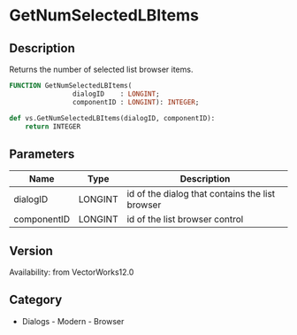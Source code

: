 # GetNumSelectedLBItems

## Description
Returns the number of selected list browser items.

```pascal
FUNCTION GetNumSelectedLBItems(
				dialogID    : LONGINT;
				componentID : LONGINT): INTEGER;
```

```python
def vs.GetNumSelectedLBItems(dialogID, componentID):
    return INTEGER
```

## Parameters
|Name|Type|Description|
|---|---|---|
|dialogID|LONGINT|id of the dialog that contains the list browser|
|componentID|LONGINT|id of the list browser control|

## Version
Availability: from VectorWorks12.0

## Category
* Dialogs - Modern - Browser

